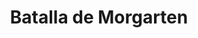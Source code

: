 ﻿---
title: "Batalla de Morgarten"
permalink: periodes_926.html
layout: periode
dataInici: 1315-11-15
sidebar: periodes
pares:
  - id: 925
    title: "Confederación Suiza"
    dataInici: "(1291)"
    dataFi: "(1516)"

fills:
jocsPrincipals:
jocsEscenaris:
jocsEpoca:
  - title: "Vae Victis #081. Epées et Hallebardes 1315-1476"
    bggId: 37592
    escenari: "Morgarten"
    dataInici: 
    dataFi: 

jocsEpocaEscenaris:
---
